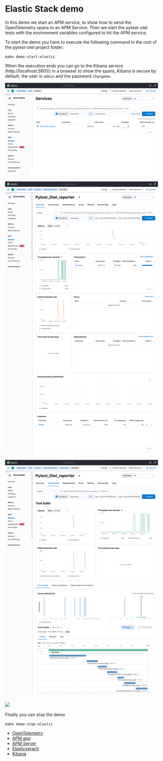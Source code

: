 # Elastic Stack demo

In this demo we start an APM service,
to show how to send the OpenTelemetry spans to an APM Service.
Then we start the pytest-otel tests with the environment variables configured to hit the APM service.

To start the demo you have to execute the following command in the root of the pytest-otel project folder:

```shell
make demo-start-elastic
```

When the execution ends you can go to the Kibana service (http://localhost:5601/) in a browser to show the spans,
Kibana is secure by default, the user is `admin` and the password `changeme`.

![](images/elastic-services.png)

![](images/elastic-overview.png)

![](images/elastic-transactions.png)

![](images/elastic-spans-detail.png)

Finally you can stop the demo

```shell
make demo-stop-elastic
```

* [OpenTelemetry](https://opentelemetry.io/docs/)
* [APM app](https://www.elastic.co/guide/en/kibana/current/xpack-apm.html)
* [APM Server](https://www.elastic.co/guide/en/apm/get-started/current/overview.html)
* [Elasticserach](https://www.elastic.co/guide/en/elasticsearch/reference/current/elasticsearch-intro.html)
* [Kibana](https://www.elastic.co/guide/en/kibana/current/introduction.html)
